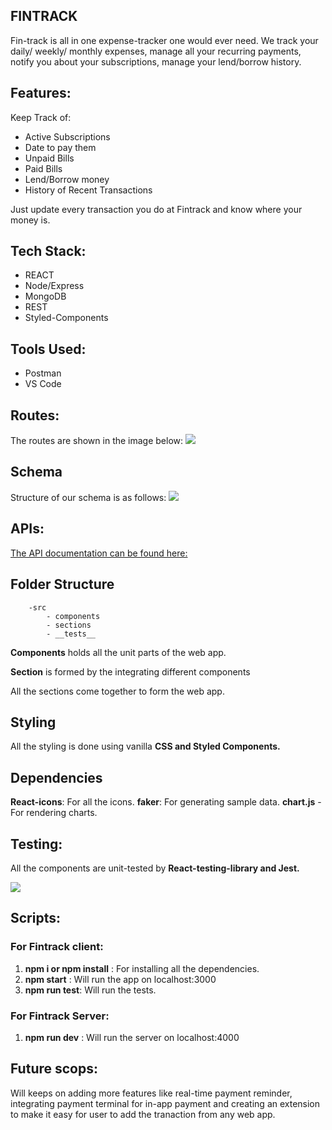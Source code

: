 ## FINTRACK

Fin-track is all in one expense-tracker one would ever need. We track your daily/ weekly/ monthly expenses, manage all your recurring payments, notify you about your subscriptions, manage your lend/borrow history.

## Features:
Keep Track of:
*    Active Subscriptions
*    Date to pay them
*    Unpaid Bills
*    Paid Bills
*    Lend/Borrow money
*    History of Recent Transactions

Just update every transaction you do at Fintrack and know where your money is.

## Tech Stack:
* REACT
* Node/Express
* MongoDB
* REST
* Styled-Components

## Tools Used:
* Postman
* VS Code

## Routes:
The routes are shown in the image below:
![](https://i.imgur.com/dTYSSJU.jpg)

## Schema
Structure of our schema is as follows:
![](https://i.imgur.com/LKhUMg7.jpg)


## APIs:
[The API documentation can be found here:](https://drive.google.com/file/d/1n8UKGFx0JQzynZ8L9hliAMvKk4bD1RlA/view?usp=sharing)


## Folder Structure
        -src
            - components
            - sections
            - __tests__
            
**Components** holds all the unit parts of the web app.

**Section** is formed by the integrating different components

All the sections come together to form the web app.



## Styling

All the styling is done using vanilla **CSS and Styled Components.**

## Dependencies
**React-icons**: For all the icons.
**faker**: For generating sample data.
**chart.js** - For rendering charts.

## Testing:
All the components are unit-tested by **React-testing-library and Jest.**

![](https://i.imgur.com/AIzHdej.jpg)


## Scripts:

### For Fintrack client:
1. **npm i or npm install** : For installing all the dependencies.
1. **npm start** : Will run the app on localhost:3000
1. **npm run test**: Will run the tests.

### For Fintrack Server:
1. **npm run dev** : Will run the server on localhost:4000

## Future scops:
Will keeps on adding more features like real-time payment reminder, integrating payment terminal for in-app payment and creating an extension to make it easy for user to add the tranaction from any web app.
    